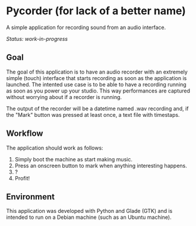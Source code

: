 # Pycorder (for lack of a better name)
A simple application for recording sound from an audio interface.

*Status: work-in-progress*

## Goal
The goal of this application is to have an audio recorder with an extremely simple (touch) interface that starts recording as soon as the application 
is launched. The intented use case is to be able to have a recording running as soon as you power up your studio. This way performances are captured 
without worrying about if a recorder is running.

The output of the recorder will be a datetime named .wav recording and, if the "Mark" button was pressed at least once, a text file with timestaps.

## Workflow
The application should work as follows:
1. Simply boot the machine as start making music. 
2. Press an onscreen button to mark when anything interesting happens.
3. ?
4. Profit!

## Environment
This application was developed with Python and Glade (GTK) and is intended to run on a Debian machine (such as an Ubuntu machine).
